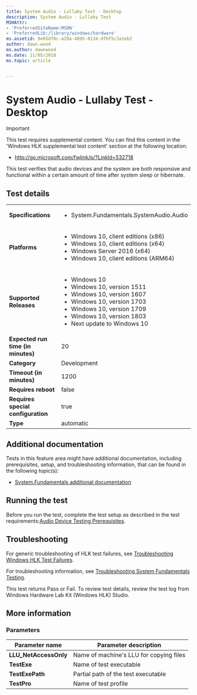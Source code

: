 ```yaml
---
title: System Audio - Lullaby Test - Desktop
description: System Audio - Lullaby Test
MSHAttr:
- 'PreferredSiteName:MSDN'
- 'PreferredLib:/library/windows/hardware'
ms.assetid: 9e65df6c-a29a-4895-8134-dfbf5c3a1eb2
author: dawn.wood
ms.author: dawnwood
ms.date: 11/05/2018
ms.topic: article


---
```


# System Audio - Lullaby Test - Desktop

> [!IMPORTANT]
> 
> This test requires supplemental content. You can find this content in the 'Windows HLK supplemental test content' section at the following location:

-   <http://go.microsoft.com/fwlink/p/?LinkId=532718>



This test verifies that audio devices and the system are both responsive and functional within a certain amount of time after system sleep or hibernate.

## Test details

|||
|---|---|
| **Specifications**  | <ul><li>System.Fundamentals.SystemAudio.Audio</li></ul> |  
| **Platforms**   | <ul><li>Windows 10, client editions (x86)</li><li>Windows 10, client editions (x64)</li><li>Windows Server 2016 (x64)</li><li>Windows 10, client editions (ARM64)</li></ul> |
| **Supported Releases** | <ul><li>Windows 10</li><li>Windows 10, version 1511</li><li>Windows 10, version 1607</li><li>Windows 10, version 1703</li><li>Windows 10, version 1709</li><li>Windows 10, version 1803</li><li>Next update to Windows 10</li></ul> |
|**Expected run time (in minutes)**| 20 |
|**Category**| Development |
|**Timeout (in minutes)**| 1200 |
|**Requires reboot**| false |
|**Requires special configuration**| true |
|**Type**| automatic |



## <span id="Additional_documentation"></span><span id="additional_documentation"></span><span id="ADDITIONAL_DOCUMENTATION"></span>Additional documentation


Tests in this feature area might have additional documentation, including prerequisites, setup, and troubleshooting information, that can be found in the following topic(s):

-   [System.Fundamentals additional documentation](system-fundamentals-additional-documentation.md)

## <span id="Running_the_test"></span><span id="running_the_test"></span><span id="RUNNING_THE_TEST"></span>Running the test


Before you run the test, complete the test setup as described in the test requirements:[Audio Device Testing Prerequisites](audio-device-testing-prerequisites.md).

## <span id="Troubleshooting"></span><span id="troubleshooting"></span><span id="TROUBLESHOOTING"></span>Troubleshooting


For generic troubleshooting of HLK test failures, see [Troubleshooting Windows HLK Test Failures](../user/troubleshooting-windows-hlk-test-failures.md).

For troubleshooting information, see [Troubleshooting System Fundamentals Testing](troubleshooting-system-fundamentals-testing.md).

This test returns Pass or Fail. To review test details, review the test log from Windows Hardware Lab Kit (Windows HLK) Studio.

## <span id="More_information"></span><span id="more_information"></span><span id="MORE_INFORMATION"></span>More information


### <span id="Parameters"></span><span id="parameters"></span><span id="PARAMETERS"></span>Parameters

| Parameter name         | Parameter description                   |
|------------------------|-----------------------------------------|
| **LLU\_NetAccessOnly** | Name of machine's LLU for copying files |
| **TestExe**            | Name of test executable                 |
| **TestExePath**        | Partial path of the test executable     |
| **TestPro**            | Name of test profile                    |












